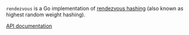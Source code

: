 `rendezvous` is a Go implementation of [rendezvous hashing][wikipedia] (also
known as highest random weight hashing).

[API documentation][api]

[wikipedia]: http://en.wikipedia.org/wiki/Rendezvous_hashing
[api]: http://godoc.org/github.com/tysonmote/rendezvous
